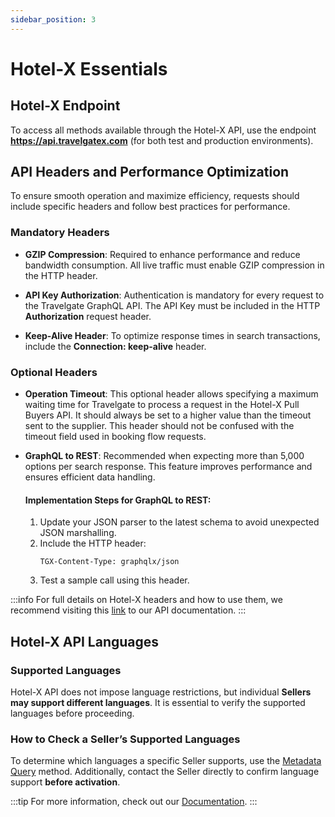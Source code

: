 ```yaml
---
sidebar_position: 3
---
```


# Hotel-X Essentials

## Hotel-X Endpoint

To access all methods available through the Hotel-X API, use the endpoint **https://api.travelgatex.com** (for both test and production environments).

## API Headers and Performance Optimization

To ensure smooth operation and maximize efficiency, requests should include specific headers and follow best practices for performance.

### Mandatory Headers

- **GZIP Compression**: Required to enhance performance and reduce bandwidth consumption. All live traffic must enable GZIP compression in the HTTP header.

- **API Key Authorization**: Authentication is mandatory for every request to the Travelgate GraphQL API. The API Key must be included in the HTTP **Authorization** request header.

- **Keep-Alive Header**: To optimize response times in search transactions, include the **Connection: keep-alive** header.

### Optional Headers

- **Operation Timeout**: This optional header allows specifying a maximum waiting time for Travelgate to process a request in the Hotel-X Pull Buyers API. It should always be set to a higher value than the timeout sent to the supplier. This header should not be confused with the timeout field used in booking flow requests.

- **GraphQL to REST**: Recommended when expecting more than 5,000 options per search response. This feature improves performance and ensures efficient data handling.

   #### Implementation Steps for GraphQL to REST:
   1. Update your JSON parser to the latest schema to avoid unexpected JSON marshalling.
   2. Include the HTTP header:
      ```http
      TGX-Content-Type: graphqlx/json
      ```
   3. Test a sample call using this header.

:::info
For full details on Hotel-X headers and how to use them, we recommend visiting this [link](/docs/apis/for-buyers/hotel-x-pull-buyers-api/making-requests/request-headers/) to our API documentation.
:::

## Hotel-X API Languages

### Supported Languages

Hotel-X API does not impose language restrictions, but individual **Sellers may support different languages**. It is essential to verify the supported languages before proceeding.

### How to Check a Seller’s Supported Languages

To determine which languages a specific Seller supports, use the [Metadata Query](/kb/connectivity-products/for-buyers/hotel-x/content/metadata) method. Additionally, contact the Seller directly to confirm language support **before activation**.

:::tip
For more information, check out our [Documentation](/docs/apis/for-buyers/hotel-x-pull-buyers-api/quickstart/).
:::

